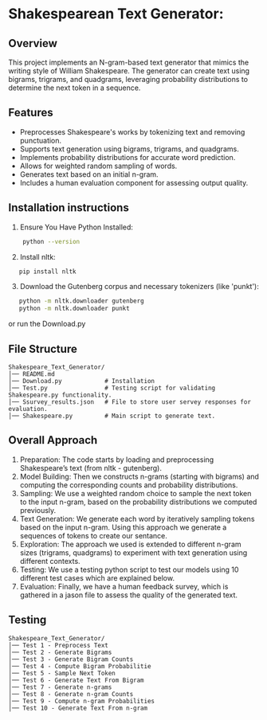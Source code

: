 # Shakespearean Text Generator:

## Overview
This project implements an N-gram-based text generator that mimics the writing style of William Shakespeare. The generator can create text using bigrams, trigrams, and quadgrams, leveraging probability distributions to determine the next token in a sequence.

## Features
- Preprocesses Shakespeare's works by tokenizing text and removing punctuation.
- Supports text generation using bigrams, trigrams, and quadgrams.
- Implements probability distributions for accurate word prediction.
- Allows for weighted random sampling of words.
- Generates text based on an initial n-gram.
- Includes a human evaluation component for assessing output quality.

## Installation instructions
1. Ensure You Have Python Installed:
```bash
    python --version
```
2. Install nltk:
```bash
   pip install nltk
```
3. Download the Gutenberg corpus and necessary tokenizers (like 'punkt'):
```bash
   python -m nltk.downloader gutenberg
   python -m nltk.downloader punkt
```
   or run the Download.py

## File Structure
```plaintext
Shakespeare_Text_Generator/
│── README.md
│── Download.py            # Installation
│── Test.py                # Testing script for validating Shakespeare.py functionality. 
│── Ssurvey_results.json   # File to store user servey responses for evaluation. 
│── Shakespeare.py         # Main script to generate text.
```
## Overall Approach
1. Preparation: The code starts by loading and preprocessing Shakespeare’s text (from nltk - gutenberg).
2. Model Building: Then we constructs n-grams (starting with bigrams) and computing the corresponding counts and probability distributions.
3. Sampling: We use a weighted random choice to sample the next token to the input n-gram, based on the probability distributions we computed previously.
4. Text Generation: We generate each word by iteratively sampling tokens based on the input n-gram. Using this approach we generate a sequences of tokens to create our sentance.
5. Exploration: The approach we used is extended to different n-gram sizes (trigrams, quadgrams) to experiment with text generation using different contexts.
6. Testing: We use a testing python script to test our models using 10 different test cases which are explained below. 
7. Evaluation: Finally, we have a human feedback survey, which is gathered in a jason file to assess the quality of the generated text.

## Testing 
```plaintext
Shakespeare_Text_Generator/
│── Test 1 - Preprocess Text
│── Test 2 - Generate Bigrams
│── Test 3 - Generate Bigram Counts
│── Test 4 - Compute Bigram Probabilitie
│── Test 5 - Sample Next Token
│── Test 6 - Generate Text From Bigram
│── Test 7 - Generate n-grams
│── Test 8 - Generate n-gram Counts
│── Test 9 - Compute n-gram Probabilities
│── Test 10 - Generate Text From n-gram
```

